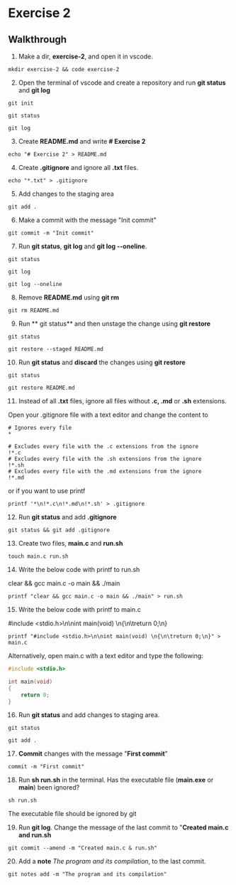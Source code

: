 # Exercise 2

## Walkthrough

1. Make a dir, **exercise-2**, and open it in vscode.
```shell
mkdir exercise-2 && code exercise-2
```
2. Open the terminal of vscode and create a repository and run **git status** and **git log**
```
git init
```
```
git status
```
```
git log
```
3. Create **README.md** and write **# Exercise 2**
```
echo "# Exercise 2" > README.md
```
4. Create **.gitignore** and ignore all **.txt** files.
```
echo "*.txt" > .gitignore
```
5. Add changes to the staging area
```
git add .
```
6. Make a commit with the message "Init commit"
```
git commit -m "Init commit"
```
7. Run **git status**, **git log** and **git log --oneline**.
```
git status
```
```
git log
```
```
git log --oneline
```
8. Remove **README.md** using **git rm**
```
git rm README.md
```
9. Run ** git status** and then unstage the change using **git restore**
```
git status
```
```
git restore --staged README.md
```
10. Run **git status** and **discard** the changes using **git restore**
```
git status
```
```
git restore README.md
```
11. Instead of all **.txt** files, ignore all files without **.c, .md** or **.sh** extensions.

Open your .gitignore file with a text editor and change the content to 
```
# Ignores every file
*

# Excludes every file with the .c extensions from the ignore
!*.c
# Excludes every file with the .sh extensions from the ignore
!*.sh
# Excludes every file with the .md extensions from the ignore
!*.md
```
or if you want to use printf 
```
printf '*\n!*.c\n!*.md\n!*.sh' > .gitignore
```
12. Run **git status** and add **.gitignore** 
```
git status && git add .gitignore
```
13. Create two files, **main.c** and **run.sh**
```
touch main.c run.sh
```
14. Write the below code with printf to run.sh

clear && gcc main.c -o main && ./main
```
printf "clear && gcc main.c -o main && ./main" > run.sh
```
15. Write the below code with printf to main.c

#include <stdio.h>\n\nint main(void) \n{\n\treturn 0;\n}
```
printf "#include <stdio.h>\n\nint main(void) \n{\n\treturn 0;\n}" > main.c
```
Alternatively, open main.c with a text editor and type the following:
```c
#include <stdio.h>

int main(void)
{
	return 0;
}
```
16. Run **git status** and add changes to staging area.
```
git status
```
```
git add .
```
17. **Commit** changes with the message "**First commit**"
```
commit -m "First commit"
```
18. Run **sh run.sh** in the terminal. Has the executable file (**main.exe** or **main**) been ignored?
```
sh run.sh
```
The executable file should be ignored by git

19. Run **git log**. Change the message of the last commit to "**Created main.c and run.sh**
```
git commit --amend -m "Created main.c & run.sh"
```
20. Add a **note** *The program and its compilation*, to the last commit.
```
git notes add -m "The program and its compilation"
```

